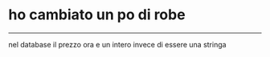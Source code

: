 # ho cambiato un po di robe

---

nel database il prezzo ora e un intero invece di essere una stringa